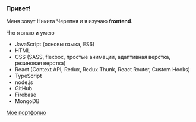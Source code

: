 ### Привет!

Меня зовут Никита Черепня и я изучаю **frontend**.

Что я знаю и умею

* JavaScript (основы языка, ES6)
* HTML
* CSS (SASS, flexbox, простые анимации, адаптивная верстка, резиновая верстка)
* React (Context API, Redux, Redux Thunk, React Router, Custom Hooks)
* TypeScript
* node.js
* GitHub
* Firebase
* MongoDB

[Мое портфолио](https://github.com/cherry-pynya/my-resume)
